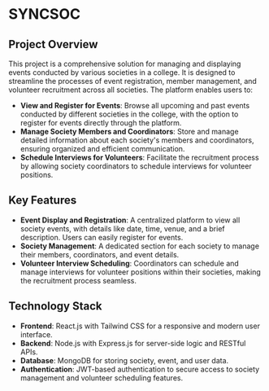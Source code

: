 # SYNCSOC

## Project Overview

This project is a comprehensive solution for managing and displaying events conducted by various societies in a college. It is designed to streamline the processes of event registration, member management, and volunteer recruitment across all societies. The platform enables users to:

- **View and Register for Events**: Browse all upcoming and past events conducted by different societies in the college, with the option to register for events directly through the platform.
- **Manage Society Members and Coordinators**: Store and manage detailed information about each society's members and coordinators, ensuring organized and efficient communication.
- **Schedule Interviews for Volunteers**: Facilitate the recruitment process by allowing society coordinators to schedule interviews for volunteer positions.

## Key Features

- **Event Display and Registration**: A centralized platform to view all society events, with details like date, time, venue, and a brief description. Users can easily register for events.
- **Society Management**: A dedicated section for each society to manage their members, coordinators, and event details.
- **Volunteer Interview Scheduling**: Coordinators can schedule and manage interviews for volunteer positions within their societies, making the recruitment process seamless.

## Technology Stack

- **Frontend**: React.js with Tailwind CSS for a responsive and modern user interface.
- **Backend**: Node.js with Express.js for server-side logic and RESTful APIs.
- **Database**: MongoDB for storing society, event, and user data.
- **Authentication**: JWT-based authentication to secure access to society management and volunteer scheduling features.

